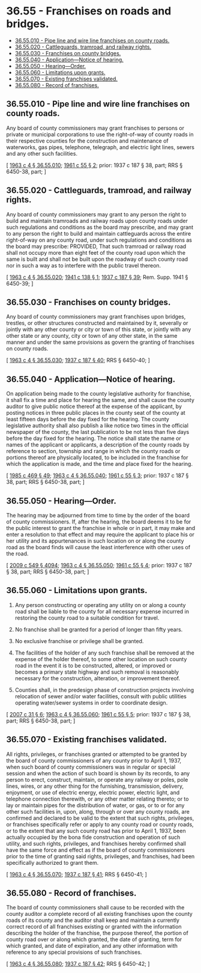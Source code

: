 # 36.55 - Franchises on roads and bridges.
* [36.55.010 - Pipe line and wire line franchises on county roads.](#3655010---pipe-line-and-wire-line-franchises-on-county-roads)
* [36.55.020 - Cattleguards, tramroad, and railway rights.](#3655020---cattleguards-tramroad-and-railway-rights)
* [36.55.030 - Franchises on county bridges.](#3655030---franchises-on-county-bridges)
* [36.55.040 - Application—Notice of hearing.](#3655040---applicationnotice-of-hearing)
* [36.55.050 - Hearing—Order.](#3655050---hearingorder)
* [36.55.060 - Limitations upon grants.](#3655060---limitations-upon-grants)
* [36.55.070 - Existing franchises validated.](#3655070---existing-franchises-validated)
* [36.55.080 - Record of franchises.](#3655080---record-of-franchises)
## 36.55.010 - Pipe line and wire line franchises on county roads.
Any board of county commissioners may grant franchises to persons or private or municipal corporations to use the right-of-way of county roads in their respective counties for the construction and maintenance of waterworks, gas pipes, telephone, telegraph, and electric light lines, sewers and any other such facilities.

\[ [1963 c 4 § 36.55.010](https://leg.wa.gov/CodeReviser/documents/sessionlaw/1963c4.pdf?cite=1963%20c%204%20§%2036.55.010); [1961 c 55 § 2](https://leg.wa.gov/CodeReviser/documents/sessionlaw/1961c55.pdf?cite=1961%20c%2055%20§%202); prior: 1937 c 187 § 38, part; RRS § 6450-38, part; \]

## 36.55.020 - Cattleguards, tramroad, and railway rights.
Any board of county commissioners may grant to any person the right to build and maintain tramroads and railway roads upon county roads under such regulations and conditions as the board may prescribe, and may grant to any person the right to build and maintain cattleguards across the entire right-of-way on any county road, under such regulations and conditions as the board may prescribe: PROVIDED, That such tramroad or railway road shall not occupy more than eight feet of the county road upon which the same is built and shall not be built upon the roadway of such county road nor in such a way as to interfere with the public travel thereon.

\[ [1963 c 4 § 36.55.020](https://leg.wa.gov/CodeReviser/documents/sessionlaw/1963c4.pdf?cite=1963%20c%204%20§%2036.55.020); [1941 c 138 § 1](https://leg.wa.gov/CodeReviser/documents/sessionlaw/1941c138.pdf?cite=1941%20c%20138%20§%201); [1937 c 187 § 39](https://leg.wa.gov/CodeReviser/documents/sessionlaw/1937c187.pdf?cite=1937%20c%20187%20§%2039); Rem. Supp. 1941 § 6450-39; \]

## 36.55.030 - Franchises on county bridges.
Any board of county commissioners may grant franchises upon bridges, trestles, or other structures constructed and maintained by it, severally or jointly with any other county or city or town of this state, or jointly with any other state or any county, city or town of any other state, in the same manner and under the same provisions as govern the granting of franchises on county roads.

\[ [1963 c 4 § 36.55.030](https://leg.wa.gov/CodeReviser/documents/sessionlaw/1963c4.pdf?cite=1963%20c%204%20§%2036.55.030); [1937 c 187 § 40](https://leg.wa.gov/CodeReviser/documents/sessionlaw/1937c187.pdf?cite=1937%20c%20187%20§%2040); RRS § 6450-40; \]

## 36.55.040 - Application—Notice of hearing.
On application being made to the county legislative authority for franchise, it shall fix a time and place for hearing the same, and shall cause the county auditor to give public notice thereof at the expense of the applicant, by posting notices in three public places in the county seat of the county at least fifteen days before the day fixed for the hearing. The county legislative authority shall also publish a like notice two times in the official newspaper of the county, the last publication to be not less than five days before the day fixed for the hearing. The notice shall state the name or names of the applicant or applicants, a description of the county roads by reference to section, township and range in which the county roads or portions thereof are physically located, to be included in the franchise for which the application is made, and the time and place fixed for the hearing.

\[ [1985 c 469 § 49](https://leg.wa.gov/CodeReviser/documents/sessionlaw/1985c469.pdf?cite=1985%20c%20469%20§%2049); [1963 c 4 § 36.55.040](https://leg.wa.gov/CodeReviser/documents/sessionlaw/1963c4.pdf?cite=1963%20c%204%20§%2036.55.040); [1961 c 55 § 3](https://leg.wa.gov/CodeReviser/documents/sessionlaw/1961c55.pdf?cite=1961%20c%2055%20§%203); prior: 1937 c 187 § 38, part; RRS § 6450-38, part; \]

## 36.55.050 - Hearing—Order.
The hearing may be adjourned from time to time by the order of the board of county commissioners. If, after the hearing, the board deems it to be for the public interest to grant the franchise in whole or in part, it may make and enter a resolution to that effect and may require the applicant to place his or her utility and its appurtenances in such location on or along the county road as the board finds will cause the least interference with other uses of the road.

\[ [2009 c 549 § 4094](https://lawfilesext.leg.wa.gov/biennium/2009-10/Pdf/Bills/Session%20Laws/Senate/5038.SL.pdf?cite=2009%20c%20549%20§%204094); [1963 c 4 § 36.55.050](https://leg.wa.gov/CodeReviser/documents/sessionlaw/1963c4.pdf?cite=1963%20c%204%20§%2036.55.050); [1961 c 55 § 4](https://leg.wa.gov/CodeReviser/documents/sessionlaw/1961c55.pdf?cite=1961%20c%2055%20§%204); prior: 1937 c 187 § 38, part; RRS § 6450-38, part; \]

## 36.55.060 - Limitations upon grants.
1. Any person constructing or operating any utility on or along a county road shall be liable to the county for all necessary expense incurred in restoring the county road to a suitable condition for travel.

2. No franchise shall be granted for a period of longer than fifty years.

3. No exclusive franchise or privilege shall be granted.

4. The facilities of the holder of any such franchise shall be removed at the expense of the holder thereof, to some other location on such county road in the event it is to be constructed, altered, or improved or becomes a primary state highway and such removal is reasonably necessary for the construction, alteration, or improvement thereof.

5. Counties shall, in the predesign phase of construction projects involving relocation of sewer and/or water facilities, consult with public utilities operating water/sewer systems in order to coordinate design.

\[ [2007 c 31 § 6](https://lawfilesext.leg.wa.gov/biennium/2007-08/Pdf/Bills/Session%20Laws/Senate/5231-S.SL.pdf?cite=2007%20c%2031%20§%206); [1963 c 4 § 36.55.060](https://leg.wa.gov/CodeReviser/documents/sessionlaw/1963c4.pdf?cite=1963%20c%204%20§%2036.55.060); [1961 c 55 § 5](https://leg.wa.gov/CodeReviser/documents/sessionlaw/1961c55.pdf?cite=1961%20c%2055%20§%205); prior: 1937 c 187 § 38, part; RRS § 6450-38, part; \]

## 36.55.070 - Existing franchises validated.
All rights, privileges, or franchises granted or attempted to be granted by the board of county commissioners of any county prior to April 1, 1937, when such board of county commissioners was in regular or special session and when the action of such board is shown by its records, to any person to erect, construct, maintain, or operate any railway or poles, pole lines, wires, or any other thing for the furnishing, transmission, delivery, enjoyment, or use of electric energy, electric power, electric light, and telephone connection therewith, or any other matter relating thereto; or to lay or maintain pipes for the distribution of water, or gas, or to or for any other such facilities in, upon, along, through or over any county roads, are confirmed and declared to be valid to the extent that such rights, privileges, or franchises specifically refer or apply to any county road or county roads, or to the extent that any such county road has prior to April 1, 1937, been actually occupied by the bona fide construction and operation of such utility, and such rights, privileges, and franchises hereby confirmed shall have the same force and effect as if the board of county commissioners prior to the time of granting said rights, privileges, and franchises, had been specifically authorized to grant them.

\[ [1963 c 4 § 36.55.070](https://leg.wa.gov/CodeReviser/documents/sessionlaw/1963c4.pdf?cite=1963%20c%204%20§%2036.55.070); [1937 c 187 § 41](https://leg.wa.gov/CodeReviser/documents/sessionlaw/1937c187.pdf?cite=1937%20c%20187%20§%2041); RRS § 6450-41; \]

## 36.55.080 - Record of franchises.
The board of county commissioners shall cause to be recorded with the county auditor a complete record of all existing franchises upon the county roads of its county and the auditor shall keep and maintain a currently correct record of all franchises existing or granted with the information describing the holder of the franchise, the purpose thereof, the portion of county road over or along which granted, the date of granting, term for which granted, and date of expiration, and any other information with reference to any special provisions of such franchises.

\[ [1963 c 4 § 36.55.080](https://leg.wa.gov/CodeReviser/documents/sessionlaw/1963c4.pdf?cite=1963%20c%204%20§%2036.55.080); [1937 c 187 § 42](https://leg.wa.gov/CodeReviser/documents/sessionlaw/1937c187.pdf?cite=1937%20c%20187%20§%2042); RRS § 6450-42; \]

